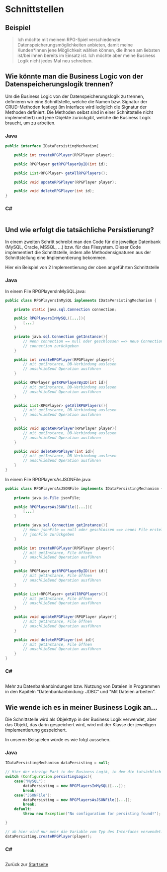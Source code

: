 # Schnittstellen

## Beispiel

> Ich möchte mit meinem RPG-Spiel verschiedenste Datenspeicherungsmöglichkeiten anbieten, damit meine Kunden\*innen jene Möglichkeit wählen können, die ihnen am liebsten ist/bei ihnen bereits im Einsatz ist. Ich möchte aber meine Business Logik nicht jedes Mal neu schreiben.

## Wie könnte man die Business Logic von der Datenspeicherungslogik trennen?

Um die Business Logic von der Datenspeicherungslogik zu trennen, definieren wir eine Schnittstelle, welche die Namen bzw. Signatur der CRUD-Methoden festlegt (im Interface wird lediglich die Signatur der Methoden definiert. Die Methoden selbst sind in einer Schnittstelle nicht implementiert) und jene Objekte zurückgibt, welche die Business Logik braucht, um zu arbeiten. 

### Java

```java
public interface IDataPersistingMechanism{

    public int createRPGPlayer(RPGPlayer player);

    public RPGPlayer getRPGPlayerByID(int id);

    public List<RPGPlayer> getAllRPGPlayers();

    public void updateRPGPlayer(RPGPlayer player);

    public void deleteRPGPlayer(int id);
}
```

### C#

```c#

```

## Und wie erfolgt die tatsächliche Persistierung?

In einem zweiten Schritt schreibt man den Code für die jeweilige Datenbank (MySQL, Oracle, MSSQL, ...) bzw. für das Filesystem. Dieser Code implementiert die Schnittstelle, indem alle Methodensignaturen aus der Schnittstellung eine Implementierung bekommen.

Hier ein Beispiel von 2 Implementierung der oben angeführten Schnittstelle

### Java

In einem File RPGPlayersInMySQL.java:

```java
public class RPGPlayersInMySQL implements IDataPersistingMechanism {

    private static java.sql.Connection connection;

    public RPGPlayersInMySQL([...]){
        [...]
    }

    private java.sql.Connection getInstance(){
        // Wenn connection == null oder geschlossen ==> neue Connection erstellen
        // connection zurückgeben
    }

    public int createRPGPlayer(RPGPlayer player){
        // mit getInstance, DB-Verbindung auslesen
        // anschließend Operation ausführen
    }

    public RPGPlayer getRPGPlayerByID(int id){
        // mit getInstance, DB-Verbindung auslesen
        // anschließend Operation ausführen
    }

    public List<RPGPlayer> getAllRPGPlayers(){
        // mit getInstance, DB-Verbindung auslesen
        // anschließend Operation ausführen
    }

    public void updateRPGPlayer(RPGPlayer player){
        // mit getInstance, DB-Verbindung auslesen
        // anschließend Operation ausführen
    }

    public void deleteRPGPlayer(int id){
        // mit getInstance, DB-Verbindung auslesen
        // anschließend Operation ausführen
    }
}
```

In einem File RPGPlayersAsJSONFile.java:

```java
public class RPGPlayersAsJSONFile implements IDataPersistingMechanism {
    
    private java.io.File jsonFile;

    public RPGPlayersAsJSONFile([...]){
        [...]
    }

    private java.sql.Connection getInstance(){
        // Wenn jsonFile == null oder geschlossen ==> neues File erstellen
        // jsonFile zurückgeben
    }

    public int createRPGPlayer(RPGPlayer player){
        // mit getInstance, File öffnen
        // anschließend Operation ausführen
    }

    public RPGPlayer getRPGPlayerByID(int id){
        // mit getInstance, File öffnen
        // anschließend Operation ausführen
    }

    public List<RPGPlayer> getAllRPGPlayers(){
        // mit getInstance, File öffnen
        // anschließend Operation ausführen
    }

    public void updateRPGPlayer(RPGPlayer player){
        // mit getInstance, File öffnen
        // anschließend Operation ausführen
    }

    public void deleteRPGPlayer(int id){
        // mit getInstance, File öffnen
        // anschließend Operation ausführen
    }    
}
```

### C#

```c#

```

Mehr zu Datenbankanbindungen bzw. Nutzung von Dateien in Programmen in den Kapiteln "Datenbankanbindung: JDBC" und "Mit Dateien arbeiten".

## Wie wende ich es in meiner Business Logik an...

Die Schnittstelle wird als Objekttyp in der Business Logik verwendet, aber das Objekt, das darin gespeichert wird, wird mit der Klasse der jeweiligen Implementierung gespeichert.

In unseren Beispielen würde es wie folgt aussehen.

### Java

```java
IDataPersistingMechanism dataPersisting = null;

// Hier der einzige Part in der Business Logik, in dem die tatsächlich verwendete Implementierung definiert wird
switch (Configuration.persistingLogic){
    case("MySQL"):
        dataPersisting = new RPGPlayersInMySQL([...]);
        break;
    case("JSONFile"):
        dataPersisting = new RPGPlayersAsJSONFile([...]);
        break;
    default:
        throw new Exception("No configuration for persisting found!");

}

// ab hier wird nur mehr die Variable vom Typ des Interfaces verwendet. Welche Implementierung hier verwendet wird, ist irrelevant, da die Schnittstelle die verwendbaren Methoden festlegt.
dataPersisting.createRPGPlayer(player);

```

### C#

```c#

```
Zurück zur [Startseite](README.md)

